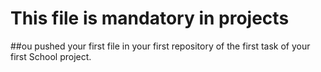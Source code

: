 # This file is mandatory in projects
##ou pushed your first file in your first repository of the first task of your first School project.
